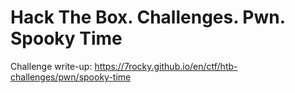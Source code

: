 # Hack The Box. Challenges. Pwn. Spooky Time

Challenge write-up: https://7rocky.github.io/en/ctf/htb-challenges/pwn/spooky-time
